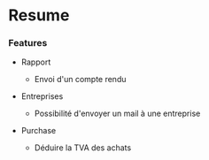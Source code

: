 # Resume

### Features

- Rapport
    - Envoi d'un compte rendu
    
- Entreprises
    - Possibilité d'envoyer un mail à une entreprise
    
- Purchase
    - Déduire la TVA des achats
